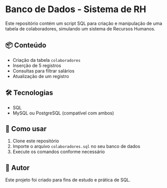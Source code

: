 # Banco de Dados - Sistema de RH

Este repositório contém um script SQL para criação e manipulação de uma tabela de colaboradores, simulando um sistema de Recursos Humanos.

## 📦 Conteúdo

- Criação da tabela `colaboradores`
- Inserção de 5 registros
- Consultas para filtrar salários
- Atualização de um registro

## 🛠️ Tecnologias

- SQL
- MySQL ou PostgreSQL (compatível com ambos)

## 🚀 Como usar

1. Clone este repositório
2. Importe o arquivo `colaboradores.sql` no seu banco de dados
3. Execute os comandos conforme necessário

## 📄 Autor

Este projeto foi criado para fins de estudo e prática de SQL.
